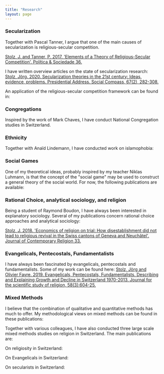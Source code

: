 ```yaml
---
title: "Research" 
layout: page
---
```


### Secularization
Together with Pascal Tanner, I argue that one of the main causes of secularization is religious-secular competition.

[Stolz, J. and Tanner, P. 2017. 'Elements of a Theory of Religious-Secular Competition'. Política & Sociedade 36.](xxxx)


I have written overview articles on the state of secularization research: 
[Stolz, Jörg. 2020. Secularization theories in the 21st century: Ideas, evidence, problems. Presidential Address. Social Compass, 67(2), 282-308.](xxx)

An application of the religious-secular competition framework can be found in:


### Congregations
Inspired by the work of Mark Chaves, I have conduct National Congregation studies in Switzerland. 

### Ethnicity
Together with Anaïd Lindemann, I have conducted work on islamophobia: 


### Social Games
One of my theoretical ideas, probably inspired by my teacher Niklas Luhmann, is that the concept of the "social game" may be used to construct a general theory of the social world. For now, the following publications are available:


### Rational Choice, analytical sociology, and religion
Being a student of Raymond Boudon, I have always been interested in explanatory sociology. Several of my publications concern rational choice approaches and analytical sociology:

[Stolz, J. 2018. 'Economics of religion on trial: How disestablishment did not lead to religious revival in the Swiss cantons of Geneva and Neuchâtel'. Journal of Contemporary Religion 33.](xxxx)


### Evangelicals, Pentecostals, Fundamentalists
I have always been fascinated by evangelicals, pentecostals and fundamentalists. Some of my work can be found here: 
[Stolz, Jörg and Olivier Favre. 2019. Evangelicals, Pentecostals, Fundamentalists. Describing and Explaining Growth and Decline in Switzerland 1970-2013. Journal for the scientific study of religion, 58(3):604-25.](xxx)

### Mixed Methods
I believe that the combination of qualitative and quantitative methods has much to offer. My methodological views on mixed methods can be found in these publications:


Together with various colleagues, I have also conducted three large scale mixed methods studies on religion in Switzerland. The main publications are: 

On religiosity in Switzerland: 

On Evangelicals in Switzerland: 

On secularists in Switzerland: 





